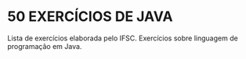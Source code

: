 # 50 EXERCÍCIOS DE JAVA
Lista de exercícios elaborada pelo IFSC.
Exercícios sobre linguagem de programação em Java.

